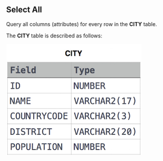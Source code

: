 ## Select All  

Query all columns (attributes) for every row in the **CITY** table.   

The **CITY** table is described as follows:     

![This is a alt text.](/MySQL/Basic_Select/Select_All/CITY.jpg "The CITY table.")
